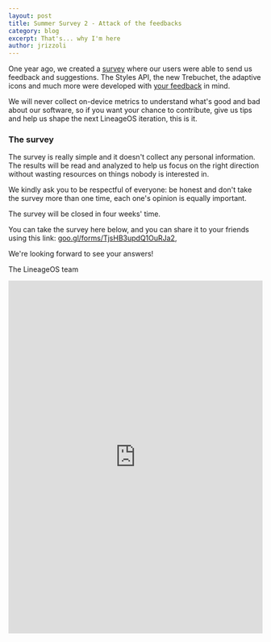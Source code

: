 ```yaml
---
layout: post
title: Summer Survey 2 - Attack of the feedbacks
category: blog
excerpt: That's... why I'm here
author: jrizzoli
---
```


One year ago, we created a [survey](https://lineageos.org/Summer-Survey/) where
our users were able to send us feedback and suggestions. The Styles API, the
new Trebuchet, the adaptive icons and much more were developed with
[your feedback](https://lineageos.org/Summer-Survey-Results/) in mind.

We will never collect on-device metrics to understand what's good and bad about
our software, so if you want your chance to contribute, give us tips and help
us shape the next LineageOS iteration, this is it.

### The survey

The survey is really simple and it doesn't collect any personal information.
The results will be read and analyzed to help us focus on the right direction
without wasting resources on things nobody is interested in.

We kindly ask you to be respectful of everyone: be honest and don't take
the survey more than one time, each one's opinion is equally important.

The survey will be closed in four weeks' time.

You can take the survey here below, and you can share it to your friends using
this link:
[goo.gl/forms/TjsHB3updQ1OuRJa2](https://goo.gl/forms/TjsHB3updQ1OuRJa2),

We're looking forward to see your answers!

The LineageOS team

<html>
<iframe src="https://docs.google.com/forms/d/e/1FAIpQLSeqr97TWo6K7uAqci58ZYF1V6gM8D-BrfLsakpr1S352YkqSg/viewform?embedded=true" width="100%" height="700" frameborder="0" marginheight="0" marginwidth="0">
  Loading...
</iframe>
</html>
